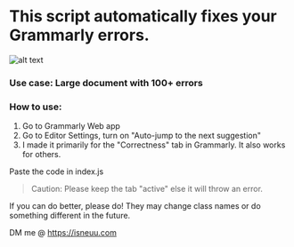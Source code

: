 # This script automatically fixes your Grammarly errors.
![alt text](https://github.com/isneuu/autofix-grammarly-errors/blob/main/gramm.gif "Preview")



### Use case: Large document with 100+ errors
 
### How to use:
1. Go to Grammarly Web app
2. Go to Editor Settings, turn on "Auto-jump to the next suggestion"
3. I made it primarily for the "Correctness" tab in Grammarly. It also works for others.


Paste the code in index.js

 
> Caution: Please keep the tab "active" else it will throw an error.
 
If you can do better, please do! They may change class names or do something different in the future.
 
DM me @ https://isneuu.com

